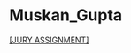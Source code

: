 # Muskan_Gupta

[[JURY ASSIGNMENT]](https://nift-web-design-delhi.github.io/Muskan_Gupta/Assignment_3/gulhbhar2.html)
